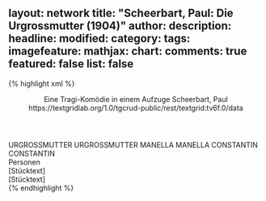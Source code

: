 layout: network
title: "Scheerbart, Paul: Die Urgrossmutter (1904)"
author:
description:
headline:
modified:
category:
tags:
imagefeature:
mathjax:
chart:
comments: true
featured: false
list: false
---
{% highlight xml %}
<?xml-model href="http://raw.githubusercontent.com/DLiNa/project/master/rules/lina.rnc"?><?xml-model href="http://raw.githubusercontent.com/DLiNa/project/master/rules/lina.sch"?>
<play xmlns="http://lina.digital">
  <header>
    <title>Die Urgrossmutter</title>
    <subtitle>Eine Tragi-Komödie in einem Aufzuge</subtitle>
    <genretitle/>
    <author>Scheerbart, Paul</author>
    <date type="print" when="1904"/>
    <date type="premiere"/>
    <date type="written"/>
    <source>https://textgridlab.org/1.0/tgcrud-public/rest/textgrid:tv6f.0/data</source>
  </header>
  <personae>
    <character>
      <name>URGROSSMUTTER</name>
      <alias xml:id="urgrossmutter">
        <name>URGROSSMUTTER</name>
      </alias>
    </character>
    <character>
      <name>MANELLA</name>
      <alias xml:id="manella">
        <name>MANELLA</name>
      </alias>
    </character>
    <character>
      <name>CONSTANTIN</name>
      <alias xml:id="constantin">
        <name>CONSTANTIN</name>
      </alias>
    </character>
  </personae>
  <text>
    <div>
      <head>Personen</head>
    </div>
    <div>
      <head>[Stücktext]</head>
      <div>
        <head>[Stücktext]</head>
        <sp who="#urgrossmutter">
          <amount n="17" unit="speech_acts"/>
          <amount n="497" unit="words"/>
          <amount n="7" unit="lines"/>
          <amount n="2795" unit="chars"/>
        </sp>
        <sp who="#manella">
          <amount n="3" unit="speech_acts"/>
          <amount n="22" unit="words"/>
          <amount n="3" unit="lines"/>
          <amount n="154" unit="chars"/>
        </sp>
        <sp who="#constantin">
          <amount n="13" unit="speech_acts"/>
          <amount n="154" unit="words"/>
          <amount n="10" unit="lines"/>
          <amount n="948" unit="chars"/>
        </sp>
      </div>
    </div>
  </text>
</play>
{% endhighlight %}